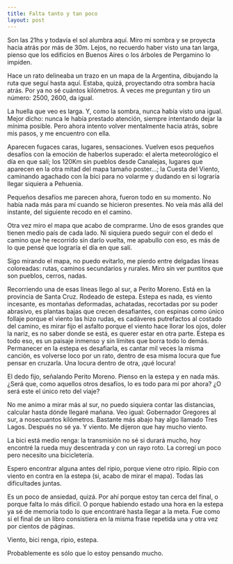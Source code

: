 ```yaml
---
title: Falta tanto y tan poco
layout: post
---
```


Son las 21hs y todavía el sol alumbra aquí. Miro mi sombra y se proyecta hacia atrás por más de 30m. Lejos, no recuerdo haber visto una tan larga, pienso que los edificios en Buenos Aires o los árboles de Pergamino lo impiden.

Hace un rato delineaba un trazo en un mapa de la Argentina, dibujando la ruta que seguí hasta aquí. Estaba, quizá, proyectando otra sombra hacia atrás. Por ya no sé cuántos kilómetros. A veces me preguntan y tiro un número: 2500, 2600, da igual.

La huella que veo es larga. Y, como la sombra, nunca había visto una igual. Mejor dicho: nunca le había prestado atención, siempre intentando dejar la mínima posible. Pero ahora intento volver mentalmente hacia atrás, sobre mis pasos, y me encuentro con ella.

Aparecen fugaces caras, lugares, sensaciones. Vuelven esos pequeños desafíos con la emoción de haberlos superado: el alerta meteorológico el día en que salí; los 120Km sin pueblos desde Canalejas, lugares que aparecen en la otra mitad del mapa tamaño poster...; la Cuesta del Viento, caminando agachado con la bici para no volarme y dudando en si lograría llegar siquiera a Pehuenia.

Pequeños desafíos me parecen ahora, fueron todo en su momento. No había nada más para mí cuando se hicieron presentes. No veía más allá del instante, del siguiente recodo en el camino.

Otra vez miro el mapa que acabo de comprarme. Uno de esos grandes que tienen  medio país de cada lado. Ni siquiera puedo seguir con el dedo el camino que he recorrido sin darlo vuelta, me apabullo con eso, es más de lo que pensé que lograría el día en que salí.

Sigo mirando el mapa, no puedo evitarlo, me pierdo entre delgadas líneas coloreadas: rutas, caminos secundarios y rurales. Miro sin ver puntitos que son pueblos, cerros, nadas.

Recorriendo una de esas líneas llego al sur, a Perito Moreno. Está en la provincia de Santa Cruz. Rodeado de estepa. Estepa es nada, es viento incesante, es montañas deformadas, achatadas, recortadas por su poder abrasivo, es plantas bajas que crecen desafiantes, con espinas como único follaje porque el viento las hizo rudas, es cadáveres putrefactos al costado del camino, es mirar fijo el asfalto porque el viento hace llorar los ojos, doler la nariz, es no saber donde se está, es querer estar en otra parte. Estepa es todo eso, es un paisaje inmenso y sin límites que borra todo lo demás. Permanecer en la estepa es desafiarla, es cantar mil veces la misma canción, es volverse loco por un rato, dentro de esa misma locura que fue pensar en cruzarla. Una locura dentro de otra, ¡qué locura!

El dedo fijo, señalando Perito Moreno. Pienso en la estepa y en nada más. ¿Será que, como aquellos otros desafíos, lo es todo para mí por ahora? ¿O será este el único reto del viaje?

No me animo a mirar más al sur, no puedo siquiera contar las distancias, calcular hasta dónde llegaré mañana. Veo igual: Gobernador Gregores al sur, a nosecuantos kilómetros. Bastante más abajo hay algo llamado Tres Lagos. Después no sé ya. Y viento. Me dijeron que hay mucho viento.

La bici está medio renga: la transmisión no sé si durará mucho, hoy encontré la rueda muy descentrada y con un rayo roto. La corregí un poco pero necesito una bicicletería.

Espero encontrar alguna antes del ripio, porque viene otro ripio. Ripio con viento en contra en la estepa (si, acabo de mirar el mapa). Todas las dificultades juntas.

Es un poco de ansiedad, quizá. Por ahí porque estoy tan cerca del final, o porque falta lo más difícil. O porque habiendo estado una hora en la estepa ya sé de memoria todo lo que encontraré hasta llegar a la meta. Fue como si el final de un libro consistiera en la misma frase repetida una y otra vez por cientos de páginas.

Viento, bici renga, ripio, estepa.

Probablemente es sólo que lo estoy pensando mucho.
